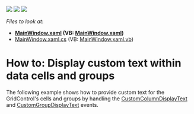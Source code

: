<!-- default badges list -->
![](https://img.shields.io/endpoint?url=https://codecentral.devexpress.com/api/v1/VersionRange/128649953/21.1.5%2B)
[![](https://img.shields.io/badge/Open_in_DevExpress_Support_Center-FF7200?style=flat-square&logo=DevExpress&logoColor=white)](https://supportcenter.devexpress.com/ticket/details/T327301)
[![](https://img.shields.io/badge/📖_How_to_use_DevExpress_Examples-e9f6fc?style=flat-square)](https://docs.devexpress.com/GeneralInformation/403183)
<!-- default badges end -->
<!-- default file list -->
*Files to look at*:

* **[MainWindow.xaml](./CS/DXSample/MainWindow.xaml) (VB: [MainWindow.xaml](./VB/DXSample/MainWindow.xaml))**
* [MainWindow.xaml.cs](./CS/DXSample/MainWindow.xaml.cs) (VB: [MainWindow.xaml.vb](./VB/DXSample/MainWindow.xaml.vb))
<!-- default file list end -->
# How to: Display custom text within data cells and groups


The following example shows how to provide custom text for the GridControl's cells and groups by handling the <a href="https://documentation.devexpress.com/WPF/DevExpressXpfGridGridControl_CustomColumnDisplayTexttopic.aspx">CustomColumnDisplayText</a>  and <a href="https://documentation.devexpress.com/WPF/DevExpressXpfGridGridControl_CustomGroupDisplayTexttopic.aspx">CustomGroupDisplayText</a> events.

<br/>


